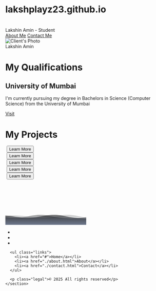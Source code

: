 # lakshplayz23.github.io
# <!DOCTYPE html>
<html lang="en">
<head>
  <meta charset="UTF-8" />
  <meta name="viewport" content="width=device-width, initial-scale=1.0" />
  <title>Lakshin's Portfolio</title>
  <link rel="stylesheet" href="test.css" />
  <link rel="stylesheet" href="https://cdnjs.cloudflare.com/ajax/libs/font-awesome/6.4.0/css/all.min.css"
        integrity="sha512-iecdLmaskl7CVkqkXNQ/ZH/XLlvWZOJyj7Yy7tcenmpD1ypASozpmT/E0iPtmFIB46ZmdtAc9eNBvH0H/ZpiBw=="
        crossorigin="anonymous" referrerpolicy="no-referrer" />
  <link href="https://fonts.googleapis.com/css2?family=Poppins:wght@400;500;600&display=swap" rel="stylesheet" />
</head>
<body>
  <div class="navbar">
    <div class="left">
      <span>Lakshin Amin - Student</span>
    </div>
    <div class="center">
      <a href="./about.html">About Me</a>
      <a href="./contact.html">Contact Me</a>
    </div>
  </div>

  <div class="main">
    <div class="client-info">
      <img class="photo" src="./media/dp.jpg" alt="Client's Photo">
      <div class="name">Lakshin Amin</div>
    </div>
  </div>

  <div class="text">
    <h1>My Qualifications</h1>
  </div>

  <div class="container">
    <div class="card">
      <div class="circle">
        <h2>University of Mumbai</h2>
      </div>
      <div class="content">
        <p>I'm currently pursuing my degree in Bachelors in Science (Computer Science) from the University of Mumbai</p>
        <a href="https://mu.ac.in/" target="_blank">Visit</a>
      </div>
    </div>
  </div>

  <div class="text">
    <h1>My Projects</h1>
  </div>

  <div class="project_card_container">
    <div class="project_card">
      <img src="./media/image01.jpg" alt="">
      <button class="project_button">Learn More</button>
    </div>
    <div class="project_card">
      <img src="./media/image1.jpg" alt="">
      <button class="project_button">Learn More</button>
    </div>
    <div class="project_card">
      <img src="./media/image2.jpg" alt="">
      <button class="project_button">Learn More</button>
    </div>
    <div class="project_card">
      <img src="./media/image3.jpg" alt="">
      <button class="project_button">Learn More</button>
    </div>
    <div class="project_card">
      <img src="./media/image4.jpg" alt="">
      <button class="project_button">Learn More</button>
    </div>
  </div>

  <footer>
    <div class="background">
      <svg version="1.1" xmlns="http://www.w3.org/2000/svg"
           xmlns:xlink="http://www.w3.org/1999/xlink" x="0px" y="0px"
           width="50%" height="100%" viewBox="0 0 1600 900">
        <defs>
          <linearGradient id="bg" x2="0%" y2="100%">
            <stop offset="0%" style="stop-color: rgba(0, 0, 0, 0.6)"></stop>
            <stop offset="100%" style="stop-color: rgba(38, 89, 190, 0.06)"></stop>
          </linearGradient>
          <path id="wave" fill="url(#bg)" d="M-363.852,502.589c0,0,236.988-41.997,505.475,0
          s371.981,38.998,575.971,0s293.985-39.278,505.474,5.859s493.475,48.368,716.963-4.995v560.106H-363.852V502.589z"></path>
        </defs>
        <g>
          <use xlink:href="#wave" opacity=".3">
            <animateTransform attributeName="transform" attributeType="XML" type="translate"
                              dur="8s" calcMode="spline"
                              values="270 230; -334 180; 270 230" keyTimes="0; .5; 1"
                              keySplines="0.42, 0, 0.58, 1.0;0.42, 0, 0.58, 1.0"
                              repeatCount="indefinite" />
          </use>
          <use xlink:href="#wave" opacity=".6">
            <animateTransform attributeName="transform" attributeType="XML" type="translate"
                              dur="6s" calcMode="spline"
                              values="-270 230;243 220;-270 230" keyTimes="0; .6; 1"
                              keySplines="0.42, 0, 0.58, 1.0;0.42, 0, 0.58, 1.0"
                              repeatCount="indefinite" />
          </use>
          <use xlink:href="#wave" opacity=".9">
            <animateTransform attributeName="transform" attributeType="XML" type="translate"
                              dur="4s" calcMode="spline"
                              values="0 230;-140 200;0 230" keyTimes="0; .4; 1"
                              keySplines="0.42, 0, 0.58, 1.0;0.42, 0, 0.58, 1.0"
                              repeatCount="indefinite" />
          </use>
        </g>
      </svg>
    </div>

 <section>
      <ul class="socials">
        <li><a class="fa-brands fa-github" href="https://github.com/lakshplayz23" target="_blank"></a></li>
        <li><a class="fa-brands fa-linkedin" href="https://www.linkedin.com/in/lakshin-amin-b41168370/" target="_blank"></a></li>
        <li><a class="fa-brands fa-instagram" href="https://www.instagram.com/_itzme.laksh_07/" target="_blank"></a></li>
      </ul>

      <ul class="links">
        <li><a href="#">Home</a></li>
        <li><a href="./about.html">About</a></li>
        <li><a href="./contact.html">Contact</a></li>
      </ul>

      <p class="legal">© 2025 All rights reserved</p>
    </section>
  </footer>
</body>
</html>
</body>
</html>

